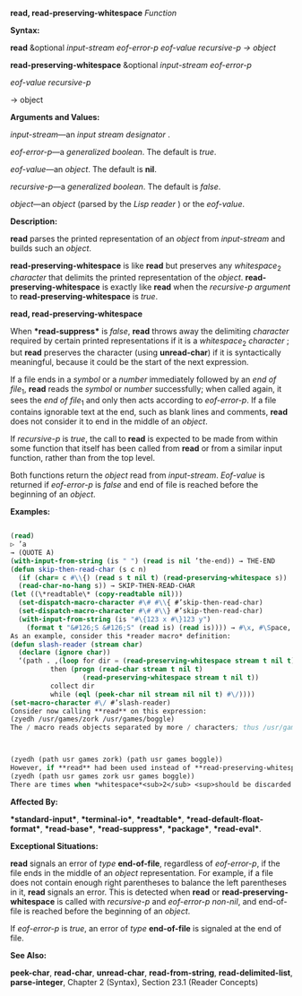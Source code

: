 **read, read-preserving-whitespace** *Function* 



**Syntax:** 



**read** &amp;optional *input-stream eof-error-p eof-value recursive-p → object* 



**read-preserving-whitespace** &amp;optional *input-stream eof-error-p* 



*eof-value recursive-p* 



→ object 



**Arguments and Values:** 



*input-stream*—an *input stream designator* . 



*eof-error-p*—a *generalized boolean*. The default is *true*. 



*eof-value*—an *object*. The default is **nil**. 



*recursive-p*—a *generalized boolean*. The default is *false*. 



*object*—an *object* (parsed by the *Lisp reader* ) or the *eof-value*. 



**Description:** 



**read** parses the printed representation of an *object* from *input-stream* and builds such an *object*. 



**read-preserving-whitespace** is like **read** but preserves any *whitespace*<sub>2</sub> *character* that delimits the printed representation of the *object*. **read-preserving-whitespace** is exactly like **read** when the *recursive-p argument* to **read-preserving-whitespace** is *true*. 







 



 



**read, read-preserving-whitespace** 



When **\*read-suppress\*** is *false*, **read** throws away the delimiting *character* required by certain printed representations if it is a *whitespace*<sub>2</sub> *character* ; but **read** preserves the character (using **unread-char**) if it is syntactically meaningful, because it could be the start of the next expression. 



If a file ends in a *symbol* or a *number* immediately followed by an *end of file*<sub>1</sub>, **read** reads the *symbol* or *number* successfully; when called again, it sees the *end of file*<sub>1</sub> and only then acts according to *eof-error-p*. If a file contains ignorable text at the end, such as blank lines and comments, **read** does not consider it to end in the middle of an *object*. 



If *recursive-p* is *true*, the call to **read** is expected to be made from within some function that itself has been called from **read** or from a similar input function, rather than from the top level. 



Both functions return the *object* read from *input-stream*. *Eof-value* is returned if *eof-error-p* is *false* and end of file is reached before the beginning of an *object*. 



**Examples:**
```lisp

(read) 
▷ ’a 
→ (QUOTE A) 
(with-input-from-string (is " ") (read is nil ’the-end)) → THE-END 
(defun skip-then-read-char (s c n) 
  (if (char= c #\\{) (read s t nil t) (read-preserving-whitespace s)) 
  (read-char-no-hang s)) → SKIP-THEN-READ-CHAR 
(let ((\*readtable\* (copy-readtable nil))) 
  (set-dispatch-macro-character #\# #\\{ #’skip-then-read-char) 
  (set-dispatch-macro-character #\# #\\} #’skip-then-read-char) 
  (with-input-from-string (is "#\{123 x #\}123 y") 
    (format t "&#126;S &#126;S" (read is) (read is)))) → #\x, #\Space, NIL 
As an example, consider this *reader macro* definition: 
(defun slash-reader (stream char) 
  (declare (ignore char)) 
  ‘(path . ,(loop for dir = (read-preserving-whitespace stream t nil t) 
		  then (progn (read-char stream t nil t) 
			      (read-preserving-whitespace stream t nil t)) 
		  collect dir 
		  while (eql (peek-char nil stream nil nil t) #\/)))) 
(set-macro-character #\/ #’slash-reader) 
Consider now calling **read** on this expression: 
(zyedh /usr/games/zork /usr/games/boggle) 
The / macro reads objects separated by more / characters; thus /usr/games/zork is intended to read as (path usr games zork). The entire example expression should therefore be read as 



(zyedh (path usr games zork) (path usr games boggle)) 
However, if **read** had been used instead of **read-preserving-whitespace**, then after the reading of the symbol zork, the following space would be discarded; the next call to **peek-char** would see the following /, and the loop would continue, producing this interpretation: 
(zyedh (path usr games zork usr games boggle)) 
There are times when *whitespace*<sub>2</sub> <sup>should be discarded. If a command interpreter takes single</sup> character commands, but occasionally reads an *object* then if the *whitespace*<sub>2</sub> after a *symbol* is not discarded it might be interpreted as a command some time later after the *symbol* had been read. 

```
**Affected By:** 



**\*standard-input\***, **\*terminal-io\***, **\*readtable\***, **\*read-default-float-format\***, **\*read-base\***, **\*read-suppress\***, **\*package\***, **\*read-eval\***. 



**Exceptional Situations:** 



**read** signals an error of *type* **end-of-file**, regardless of *eof-error-p*, if the file ends in the middle of an *object* representation. For example, if a file does not contain enough right parentheses to balance the left parentheses in it, **read** signals an error. This is detected when **read** or **read-preserving-whitespace** is called with *recursive-p* and *eof-error-p non-nil*, and end-of-file is reached before the beginning of an *object*. 



If *eof-error-p* is *true*, an error of *type* **end-of-file** is signaled at the end of file. 



**See Also:** 



**peek-char**, **read-char**, **unread-char**, **read-from-string**, **read-delimited-list**, **parse-integer**, Chapter 2 (Syntax), Section 23.1 (Reader Concepts) 



